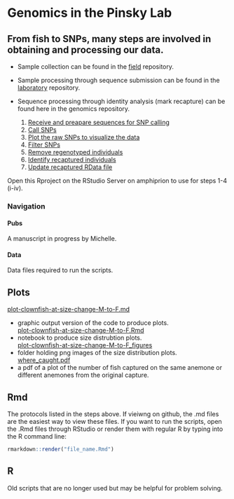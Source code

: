 Genomics in the Pinsky Lab
================

## From fish to SNPs, many steps are involved in obtaining and processing our data.

  - Sample collection can be found in the
    [field](https://github.com/pinskylab/field) repository.  

  - Sample processing through sequence submission can be found in the
    [laboratory](https://github.com/pinskylab/pinskylab_methods/tree/master/genomics/laboratory)
    repository.  

  - Sequence processing through identity analysis (mark recapture) can
    be found here in the genomics repository.
    
    1.  [Receive and preapare sequences for SNP
        calling](Rmd/01_hiseq_workflow.md)
    2.  [Call SNPs](Rmd/01_hiseq_workflow.md)
    3.  [Plot the raw SNPs to visualize the
        data](Rmd/03_raw_data_figures_template.md)
    4.  [Filter SNPs](Rmd/04_filtering_scheme-6-with-70-35.md)
    5.  [Remove regenotyped individuals](Rmd/05_remove-regenos.md)
    6.  [Identify recaptured individuals](Rmd/06_identity-protocol.md)
    7.  [Update recaptured RData file](Rmd/07_recaptured-fish.md)

Open this Rproject on the RStudio Server on amphiprion to use for steps
1-4 (i-iv).

### Navigation

#### Pubs

A manuscript in progress by Michelle.

#### Data

Data files required to run the scripts.

## Plots

[plot-clownfish-at-size-change-M-to-F.md](https://github.com/pinskylab/genomics/blob/master/plots/plot-clownfish-at-size-change-from-M-to-F.md)
- graphic output version of the code to produce plots.  
[plot-clownfish-at-size-change-M-to-F.Rmd](https://github.com/pinskylab/genomics/blob/master/plots/plot-clownfish-at-size-change-from-M-to-F.Rmd)
- notebook to produce size distrubtion plots.  
[plot-clownfish-at-size-change-M-to-F\_figures](https://github.com/pinskylab/genomics/tree/master/plots/plot-clownfish-at-size-change-from-M-to-F_files/figure-markdown_github)
- folder holding png images of the size distribution plots.  
[where\_caught.pdf](https://github.com/pinskylab/genomics/blob/master/plots/where_caught.pdf)
- a pdf of a plot of the number of fish captured on the same anemone or
different anemones from the original capture.

## Rmd

The protocols listed in the steps above. If vieiwng on github, the .md
files are the easiest way to view these files. If you want to run the
scripts, open the .Rmd files through RStudio or render them with regular
R by typing into the R command line:

``` r
rmarkdown::render("file_name.Rmd")
```

## R

Old scripts that are no longer used but may be helpful for problem
solving.

